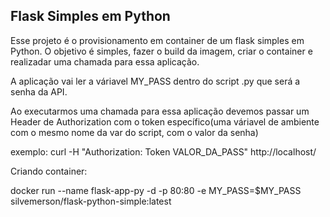 ## Flask Simples em Python

Esse projeto é o provisionamento em container de um flask simples em Python. O objetivo é simples,
fazer o build da imagem, criar o container e realizadar uma chamada para essa aplicação. 

A aplicação vai ler a váriavel MY_PASS dentro do script .py que será a senha da API. 

Ao executarmos uma chamada para essa aplicação devemos passar um Header de Authorization com o token específico(uma váriavel de ambiente com o mesmo nome da var do script, com o valor da senha) 

exemplo: curl -H "Authorization: Token VALOR_DA_PASS" http://localhost/

Criando container:
 
docker run --name flask-app-py -d -p 80:80 -e MY_PASS=$MY_PASS silvemerson/flask-python-simple:latest
